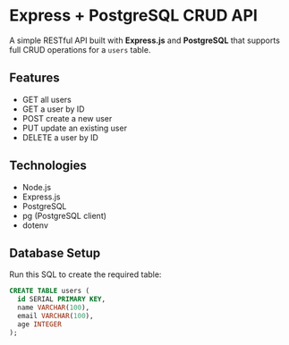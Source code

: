 # Express + PostgreSQL CRUD API

A simple RESTful API built with **Express.js** and **PostgreSQL** that supports full CRUD operations for a `users` table.

## Features
- GET all users
- GET a user by ID
- POST create a new user
- PUT update an existing user
- DELETE a user by ID

## Technologies
- Node.js
- Express.js
- PostgreSQL
- pg (PostgreSQL client)
- dotenv

## Database Setup
Run this SQL to create the required table:
```sql
CREATE TABLE users (
  id SERIAL PRIMARY KEY,
  name VARCHAR(100),
  email VARCHAR(100),
  age INTEGER
);
